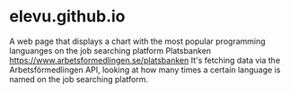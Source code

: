 # elevu.github.io

A web page that displays a chart with the most popular programming languanges on the job searching platform Platsbanken https://www.arbetsformedlingen.se/platsbanken
It's fetching data via the Arbetsförmedlingen API, looking at how many times a certain language is named on the job searching platform.
